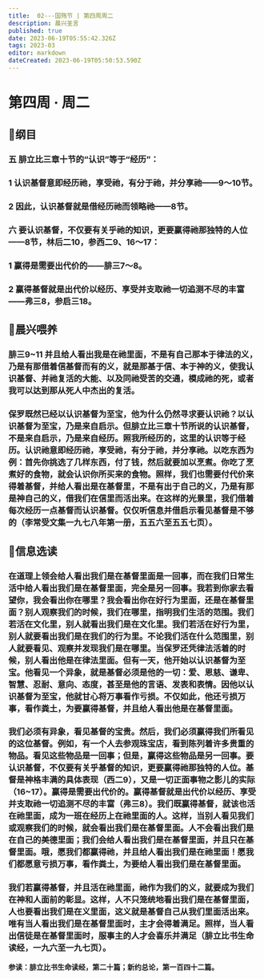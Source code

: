 ```yaml
---
title:  02---国殇节 | 第四周周二
description: 晨兴圣言
published: true
date: 2023-06-19T05:55:42.326Z
tags: 2023-03
editor: markdown
dateCreated: 2023-06-19T05:50:53.590Z
---
```


# 第四周 · 周二
## 📖纲目

### 五	腓立比三章十节的“认识”等于“经历”：

### 1	认识基督意即经历祂，享受祂，有分于祂，并分享祂——9～10节。

### 2	因此，认识基督就是借经历祂而领略祂——8节。

### 六	要认识基督，不仅要有关乎祂的知识，更要赢得祂那独特的人位——8节，林后二10，参西二9、16～17：

### 1	赢得是需要出代价的——腓三7～8。

### 2	赢得基督就是出代价以经历、享受并支取祂一切追测不尽的丰富——弗三8，参启三18。

## 📖晨兴喂养

### **腓三9~11**    **并且给人看出我是在祂里面，不是有自己那本于律法的义，乃是有那借着信基督而有的义，就是那基于信、本于神的义，使我认识基督、并祂复活的大能、以及同祂受苦的交通，模成祂的死，或者我可以达到那从死人中杰出的复活。**

### 保罗既然已经以认识基督为至宝，他为什么仍然寻求要认识祂？以认识基督为至宝，乃是来自启示。但腓立比三章十节所说的认识基督，不是来自启示，乃是来自经历。照我所经历的，这里的认识等于经历。认识祂意即经历祂，享受祂，有分于祂，并分享祂。以吃东西为例：首先你挑选了几样东西，付了钱，然后就要加以烹煮。你吃了烹煮好的食物，就会认识你所买来的食物。照样，我们也需要付代价来得着基督，并给人看出是在基督里，不是有出于自己的义，乃是有那是神自己的义，借我们在信里而活出来。在这样的光景里，我们借着每次经历一点基督而认识基督。仅仅听信息并借启示看见基督是不够的（李常受文集一九七八年第一册，五五六至五五七页）。

## 📖信息选读

### 在道理上领会给人看出我们是在基督里面是一回事，而在我们日常生活中给人看出我们是在基督里面，完全是另一回事。我若到你家去看望你，我会看出你在哪里？我会看出你在好行为里面，还是在基督里面？别人观察我们的时候，我们在哪里，指明我们生活的范围。我们若活在文化里，别人就看出我们是在文化里。我们若活在好行为里，别人就要看出我们是在我们的行为里。不论我们活在什么范围里，别人就要看见、观察并发现我们是在哪里。当保罗还凭律法活着的时候，别人看出他是在律法里面。但有一天，他开始以认识基督为至宝。他看见一个异象，就是基督必须是他的一切：爱、恩慈、谦卑、智慧、忍耐、意向、态度，甚至是他的言语、发表和表情。因他以认识基督为至宝，他就甘心将万事看作亏损。不仅如此，他还亏损万事，看作粪土，为要赢得基督，并且给人看出他是在基督里面。

### 我们必须有异象，看见基督的宝贵。然后，我们必须赢得我们所看见的这位基督。例如，有一个人去参观珠宝店，看到陈列着许多贵重的物品。看见这些物品是一回事；但是，赢得这些物品是另一回事。要认识基督，不仅要有关乎基督的知识，更要赢得祂那独特的人位。基督是神格丰满的具体表现（西二9），又是一切正面事物之影儿的实际（16~17）。赢得是需要出代价的。赢得基督就是出代价以经历、享受并支取祂一切追测不尽的丰富（弗三8）。我们既赢得基督，就该也活在祂里面，成为一班在经历上在祂里面的人。这样，当别人看见我们或观察我们的时候，就会看出我们是在基督里面。人不会看出我们是在自己的美德里面；我们会给人看出我们是在基督里面，并且只在基督里面。哦，愿我们都赢得祂，并且给人看出我们是在祂里面！愿我们都愿意亏损万事，看作粪土，为要给人看出我们是在基督里面。

### 我们若赢得基督，并且活在祂里面，祂作为我们的义，就要成为我们在神和人面前的彰显。这样，人不只笼统地看出我们是在基督里面，人也要看出我们是在义里面，这义就是基督自己从我们里面活出来。唯有当人看出我们是在基督里面时，主才会得着满足。照样，当人看出信徒是在基督里面时，服事主的人才会喜乐并满足（腓立比书生命读经，一九六至一九七页）。

**参读：腓立比书生命读经，第二十篇；新约总论，第一百四十二篇。**